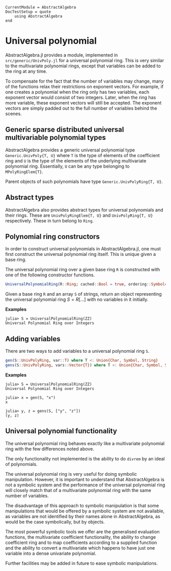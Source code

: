 ```@meta
CurrentModule = AbstractAlgebra
DocTestSetup = quote
    using AbstractAlgebra
end
```

# Universal polynomial

AbstractAlgebra.jl provides a module, implemented in `src/generic/UnivPoly.jl` for
a universal polynomial ring. This is very similar to the multivariate polynomial
rings, except that variables can be added to the ring at any time.

To compensate for the fact that the number of variables may change, many of the
functions relax their restrictions on exponent vectors. For example, if one
creates a polynomial when the ring only has two variables, each exponent vector
would consist of two integers. Later, when the ring has more variable, these
exponent vectors will still be accepted. The exponent vectors are simply padded
out to the full number of variables behind the scenes.

## Generic sparse distributed universal multivariable polynomial types

AbstractAlgebra provides a generic universal polynomial type `Generic.UnivPoly{T, U}`
where `T` is the type of elements of the coefficient ring and `U` is the type of
the elements of the underlying multivariate polynomial ring. Essentially, `U` can
be any type belonging to `MPolyRingElem{T}`.

Parent objects of such polynomials have type `Generic.UnivPolyRing{T, U}`.

## Abstract types

AbstractAlgebra also provides abstract types for universal polynomials and their
rings. These are `UnivPolyRingElem{T, U}` and `UnivPolyRing{T, U}` respectively.
These in turn belong to `Ring`.

## Polynomial ring constructors

In order to construct universal polynomials in AbstractAlgebra.jl, one must first
construct the universal polynomial ring itself. This is unique given a base ring.

The universal polynomial ring over a given base ring `R` is constructed with
one of the following constructor functions.

```julia
UniversalPolynomialRing(R::Ring; cached::Bool = true, ordering::Symbol=:lex)
```

Given a base ring `R` and an array `S` of strings, return an object representing
the universal polynomial ring $S = R[\ldots]$ with no variables in it initially.

**Examples**

```jldoctest
julia> S = UniversalPolynomialRing(ZZ)
Universal Polynomial Ring over Integers
```

## Adding variables

There are two ways to add variables to a universal polynomial ring `S`.

```julia
gen(S::UnivPolyRing, var::T) where T <: Union{Char, Symbol, String}
gens(S::UnivPolyRing, vars::Vector{T}) where T <: Union{Char, Symbol, String}
```

**Examples**

```jldoctest
julia> S = UniversalPolynomialRing(ZZ)
Universal Polynomial Ring over Integers

julia> x = gen(S, "x")
x

julia> y, z = gens(S, ["y", "z"])
(y, z)
```

## Universal polynomial functionality

The universal polynomial ring behaves exactly like a multivariate polynomial
ring with the few differences noted above.

The only functionality not implemented is the ability to do `divrem` by an
ideal of polynomials.

The universal polynomial ring is very useful for doing symbolic manipulation.
However, it is important to understand that AbstractAlgebra is not a symbolic
system and the performance of the universal polynomial ring will closely match
that of a multivariate polynomial ring with the same number of variables.

The disadvantage of this approach to symbolic manipulation is that some
manipulations that would be offered by a symbolic system are not available,
as variables are not identified by their names alone in AbstractAlgebra, as
would be the case symbolically, but by objects.

The most powerful symbolic tools we offer are the generalised evaluation
functions, the multivariate coefficient functionality, the ability to
change coefficient ring and to map coefficients according to a supplied
function and the ability to convert a multivariate which happens to have
just one variable into a dense univariate polynomial.

Further facilities may be added in future to ease symbolic manipulations.
